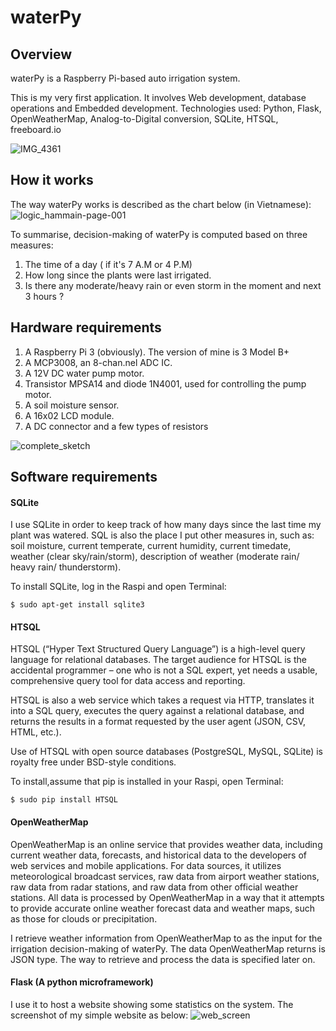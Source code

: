 # waterPy

## Overview
waterPy is a Raspberry Pi-based auto irrigation system. 

This is my very first application. It involves Web development, database operations and Embedded development.
Technologies used: Python, Flask, OpenWeatherMap, Analog-to-Digital conversion, SQLite, HTSQL, freeboard.io

![IMG_4361](https://user-images.githubusercontent.com/40592382/54769011-fbe9f380-4c32-11e9-913b-3795ea201c1f.jpg)


## How it works
The way waterPy works is described as the chart below (in Vietnamese):
![logic_hammain-page-001](https://user-images.githubusercontent.com/40592382/54766390-c8f13100-4c2d-11e9-8e6d-16408228e6aa.jpg)

To summarise, decision-making of waterPy is computed based on three measures:
1. The time of a day ( if it's 7 A.M or 4 P.M)
2. How long since the plants were last irrigated.
3. Is there any moderate/heavy rain or even storm in the moment and next 3 hours ?

## Hardware requirements
1. A Raspberry Pi 3 (obviously). The version of mine is 3 Model B+
2. A MCP3008, an 8-chan.nel ADC IC.
3. A 12V DC water pump motor.
4. Transistor MPSA14 and diode 1N4001, used for controlling the pump motor.
5. A soil moisture sensor.
6. A 16x02 LCD module.
7. A DC connector and a few types of resistors


![complete_sketch](https://user-images.githubusercontent.com/40592382/54767077-099d7a00-4c2f-11e9-937d-7354512f96f1.jpg)


## Software requirements 
#### SQLite
I use SQLite in order to keep track of how many days since the last time my plant was watered. SQL is also the place I put other measures in, such as: soil moisture, current temperate, current humidity, current timedate, weather (clear sky/rain/storm), description of weather (moderate rain/ heavy rain/ thunderstorm).

To install SQLite, log in the Raspi and open Terminal:
``` 
$ sudo apt-get install sqlite3
```

#### HTSQL
HTSQL (“Hyper Text Structured Query Language”) is a high-level query language for relational databases. The target audience for HTSQL is the accidental programmer – one who is not a SQL expert, yet needs a usable, comprehensive query tool for data access and reporting.

HTSQL is also a web service which takes a request via HTTP, translates it into a SQL query, executes the query against a relational database, and returns the results in a format requested by the user agent (JSON, CSV, HTML, etc.).

Use of HTSQL with open source databases (PostgreSQL, MySQL, SQLite) is royalty free under BSD-style conditions.

To install,assume that pip is installed in your Raspi, open Terminal:
``` 
$ sudo pip install HTSQL
```

#### OpenWeatherMap
OpenWeatherMap is an online service that provides weather data, including current weather data, forecasts, and historical data to the developers of web services and mobile applications. For data sources, it utilizes meteorological broadcast services, raw data from airport weather stations, raw data from radar stations, and raw data from other official weather stations. All data is processed by OpenWeatherMap in a way that it attempts to provide accurate online weather forecast data and weather maps, such as those for clouds or precipitation.

I retrieve weather information from OpenWeatherMap to as the input for the irrigation decision-making of waterPy. The data OpenWeatherMap returns is JSON type. The way to retrieve and process the data is specified later on.

#### Flask (A python microframework)
I use it to host a website showing some statistics on the system. The screenshot of my simple website as below:
![web_screen](https://user-images.githubusercontent.com/40592382/54769340-95190a00-4c33-11e9-9596-fdb9d737a21b.png)
